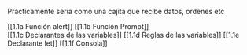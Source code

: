 Prácticamente seria como una cajita que recibe datos, ordenes etc 


[[1.1a Función alert]] 
[[1.1b Función Prompt]]\
[[1.1c Declarantes de las variables]]
[[1.1d Reglas de las variables]]
[[1.1e Declarante let]]
[[1.1f Consola]] 
